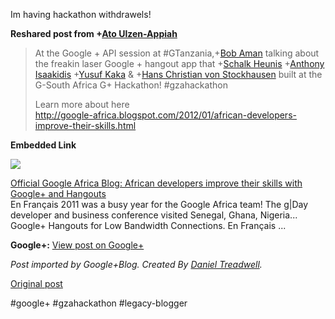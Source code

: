 <!--
date: '2012-02-02'
published: true
slug: 2012-02-im-having-hackathon-withdrawels
time_to_read: 5
title: Im having hackathon withdrawels!
-->

Im having hackathon withdrawels!  
  
**Reshared post from +[Ato Ulzen-Appiah](https://plus.google.com/102253845921217090332)**  
> At the Google + API session at #GTanzania,+[Bob Aman](https://plus.google.com/116452824309856782163) talking about the freakin laser Google + hangout app that +[Schalk Heunis](https://plus.google.com/117200023118897007230) +[Anthony Isaakidis](https://plus.google.com/105349722296626420678) +[Yusuf Kaka](https://plus.google.com/103392016560023386646) & +[Hans Christian von Stockhausen](https://plus.google.com/110893724960073571674) built at the G-South Africa G+ Hackathon! #gzahackathon   
>   
> Learn more about here   
> <http://google-africa.blogspot.com/2012/01/african-developers-improve-their-skills.html>

**Embedded Link**

  

![](http://images0-focus-opensocial.googleusercontent.com/gadgets/proxy?container=focus&gadget=a&resize_h=100&url=https%3A%2F%2Flh6.googleusercontent.com%2FwhFcSj-1vl-vyfgY71T5AIvpozRNxyj0yvlmOYqqLtS7VLjAkOeJlFxM1xnsYvj4JxQ3Eb85DdUARDQgYrD1XR49KhVD8TEVK9LPDzNkT3cnsql-zP4)

  
 [Official Google Africa Blog: African developers improve their skills with Google+ and Hangouts](http://google-africa.blogspot.com/2012/01/african-developers-improve-their-skills.html)  
 En Français 2011 was a busy year for the Google Africa team! The g|Day developer and business conference visited Senegal, Ghana, Nigeria... Google+ Hangouts for Low Bandwidth Connections. En Français ...

**Google+:** [View post on Google+](https://plus.google.com/103392016560023386646/posts/EjGkVQfxn6f)

  
  
*Post imported by Google+Blog. Created By [Daniel Treadwell](http://minimali.se/).*

[Original post](https://ysfk.blogspot.com/2012/02/im-having-hackathon-withdrawels.html)

#google+ #gzahackathon #legacy-blogger 
